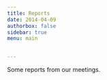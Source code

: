 ```yaml
---
title: Reports
date: 2014-04-09
authorbox: false
sidebar: true
menu: main


---
```


Some reports from our meetings.
